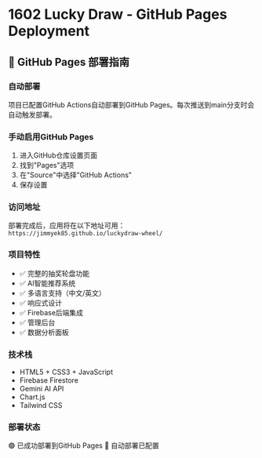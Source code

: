# 1602 Lucky Draw - GitHub Pages Deployment

## 🚀 GitHub Pages 部署指南

### 自动部署
项目已配置GitHub Actions自动部署到GitHub Pages。每次推送到main分支时会自动触发部署。

### 手动启用GitHub Pages
1. 进入GitHub仓库设置页面
2. 找到"Pages"选项
3. 在"Source"中选择"GitHub Actions"
4. 保存设置

### 访问地址
部署完成后，应用将在以下地址可用：
`https://jimmyek85.github.io/luckydraw-wheel/`

### 项目特性
- ✅ 完整的抽奖轮盘功能
- ✅ AI智能推荐系统
- ✅ 多语言支持（中文/英文）
- ✅ 响应式设计
- ✅ Firebase后端集成
- ✅ 管理后台
- ✅ 数据分析面板

### 技术栈
- HTML5 + CSS3 + JavaScript
- Firebase Firestore
- Gemini AI API
- Chart.js
- Tailwind CSS

### 部署状态
🟢 已成功部署到GitHub Pages
🔄 自动部署已配置